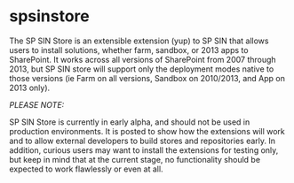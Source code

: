 # spsinstore
The SP SIN Store is an extensible extension (yup) to SP SIN that allows users to install solutions, whether farm, sandbox, or 2013 apps to SharePoint. It works across all versions of SharePoint from 2007 through 2013, but SP SIN store will support only the deployment modes native to those versions (ie Farm on all versions, Sandbox on 2010/2013, and App on 2013 only).

*PLEASE NOTE:*

SP SIN Store is currently in early alpha, and should not be used in production environments. It is posted to show how the extensions will work and to allow external developers to build stores and repositories early. In addition, curious users may want to install the extensions for testing only, but keep in mind that at the current stage, no functionality should be expected to work flawlessly or even at all.

